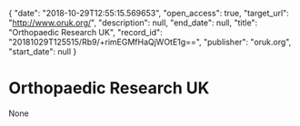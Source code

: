 {
  "date": "2018-10-29T12:55:15.569653", 
  "open_access": true, 
  "target_url": "http://www.oruk.org/", 
  "description": null, 
  "end_date": null, 
  "title": "Orthopaedic Research UK", 
  "record_id": "20181029T125515/Rb9/+rimEGMfHaQjWOtE1g==", 
  "publisher": "oruk.org", 
  "start_date": null
}

# Orthopaedic Research UK

None